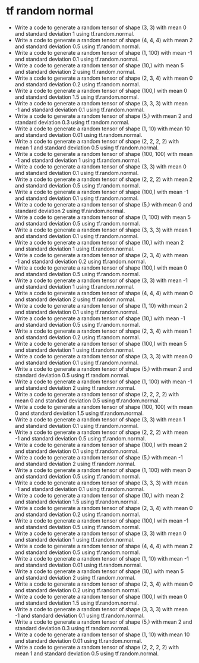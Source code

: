 # tf random normal

- Write a code to generate a random tensor of shape (3, 3) with mean 0 and standard deviation 1 using tf.random.normal.
- Write a code to generate a random tensor of shape (4, 4, 4) with mean 2 and standard deviation 0.5 using tf.random.normal.
- Write a code to generate a random tensor of shape (1, 100) with mean -1 and standard deviation 0.1 using tf.random.normal.
- Write a code to generate a random tensor of shape (10,) with mean 5 and standard deviation 2 using tf.random.normal.
- Write a code to generate a random tensor of shape (2, 3, 4) with mean 0 and standard deviation 0.2 using tf.random.normal.
- Write a code to generate a random tensor of shape (100,) with mean 0 and standard deviation 1.5 using tf.random.normal.
- Write a code to generate a random tensor of shape (3, 3, 3) with mean -1 and standard deviation 0.1 using tf.random.normal.
- Write a code to generate a random tensor of shape (5,) with mean 2 and standard deviation 0.3 using tf.random.normal.
- Write a code to generate a random tensor of shape (1, 10) with mean 10 and standard deviation 0.01 using tf.random.normal.
- Write a code to generate a random tensor of shape (2, 2, 2, 2) with mean 1 and standard deviation 0.5 using tf.random.normal.
- Write a code to generate a random tensor of shape (100, 100) with mean -1 and standard deviation 1 using tf.random.normal.
- Write a code to generate a random tensor of shape (3, 3) with mean 0 and standard deviation 0.1 using tf.random.normal.
- Write a code to generate a random tensor of shape (2, 2, 2) with mean 2 and standard deviation 0.5 using tf.random.normal.
- Write a code to generate a random tensor of shape (100,) with mean -1 and standard deviation 0.1 using tf.random.normal.
- Write a code to generate a random tensor of shape (5,) with mean 0 and standard deviation 2 using tf.random.normal.
- Write a code to generate a random tensor of shape (1, 100) with mean 5 and standard deviation 0.5 using tf.random.normal.
- Write a code to generate a random tensor of shape (3, 3, 3) with mean 1 and standard deviation 0.1 using tf.random.normal.
- Write a code to generate a random tensor of shape (10,) with mean 2 and standard deviation 1 using tf.random.normal.
- Write a code to generate a random tensor of shape (2, 3, 4) with mean -1 and standard deviation 0.2 using tf.random.normal.
- Write a code to generate a random tensor of shape (100,) with mean 0 and standard deviation 0.5 using tf.random.normal.
- Write a code to generate a random tensor of shape (3, 3) with mean -1 and standard deviation 1 using tf.random.normal.
- Write a code to generate a random tensor of shape (4, 4, 4) with mean 0 and standard deviation 2 using tf.random.normal.
- Write a code to generate a random tensor of shape (1, 10) with mean 2 and standard deviation 0.1 using tf.random.normal.
- Write a code to generate a random tensor of shape (10,) with mean -1 and standard deviation 0.5 using tf.random.normal.
- Write a code to generate a random tensor of shape (2, 3, 4) with mean 1 and standard deviation 0.2 using tf.random.normal.
- Write a code to generate a random tensor of shape (100,) with mean 5 and standard deviation 1 using tf.random.normal.
- Write a code to generate a random tensor of shape (3, 3, 3) with mean 0 and standard deviation 0.1 using tf.random.normal.
- Write a code to generate a random tensor of shape (5,) with mean 2 and standard deviation 0.5 using tf.random.normal.
- Write a code to generate a random tensor of shape (1, 100) with mean -1 and standard deviation 2 using tf.random.normal.
- Write a code to generate a random tensor of shape (2, 2, 2, 2) with mean 0 and standard deviation 0.5 using tf.random.normal.
- Write a code to generate a random tensor of shape (100, 100) with mean 0 and standard deviation 1.5 using tf.random.normal.
- Write a code to generate a random tensor of shape (3, 3) with mean 1 and standard deviation 0.1 using tf.random.normal.
- Write a code to generate a random tensor of shape (2, 2, 2) with mean -1 and standard deviation 0.5 using tf.random.normal.
- Write a code to generate a random tensor of shape (100,) with mean 2 and standard deviation 0.1 using tf.random.normal.
- Write a code to generate a random tensor of shape (5,) with mean -1 and standard deviation 2 using tf.random.normal.
- Write a code to generate a random tensor of shape (1, 100) with mean 0 and standard deviation 0.5 using tf.random.normal.
- Write a code to generate a random tensor of shape (3, 3, 3) with mean -1 and standard deviation 0.1 using tf.random.normal.
- Write a code to generate a random tensor of shape (10,) with mean 2 and standard deviation 1.5 using tf.random.normal.
- Write a code to generate a random tensor of shape (2, 3, 4) with mean 0 and standard deviation 0.2 using tf.random.normal.
- Write a code to generate a random tensor of shape (100,) with mean -1 and standard deviation 0.5 using tf.random.normal.
- Write a code to generate a random tensor of shape (3, 3) with mean 0 and standard deviation 1 using tf.random.normal.
- Write a code to generate a random tensor of shape (4, 4, 4) with mean 2 and standard deviation 0.5 using tf.random.normal.
- Write a code to generate a random tensor of shape (1, 10) with mean -1 and standard deviation 0.01 using tf.random.normal.
- Write a code to generate a random tensor of shape (10,) with mean 5 and standard deviation 2 using tf.random.normal.
- Write a code to generate a random tensor of shape (2, 3, 4) with mean 0 and standard deviation 0.2 using tf.random.normal.
- Write a code to generate a random tensor of shape (100,) with mean 0 and standard deviation 1.5 using tf.random.normal.
- Write a code to generate a random tensor of shape (3, 3, 3) with mean -1 and standard deviation 0.1 using tf.random.normal.
- Write a code to generate a random tensor of shape (5,) with mean 2 and standard deviation 0.3 using tf.random.normal.
- Write a code to generate a random tensor of shape (1, 10) with mean 10 and standard deviation 0.01 using tf.random.normal.
- Write a code to generate a random tensor of shape (2, 2, 2, 2) with mean 1 and standard deviation 0.5 using tf.random.normal.